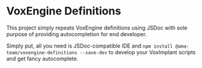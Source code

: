 # VoxEngine Definitions

This project simply repeats VoxEngine definitions using JSDoc with sole 
purpose of providing autocompletion for end developer.

Simply put, all you need is JSDoc-compatible IDE and 
`npm install @ama-team/voxengine-definitions --save-dev` to develop your 
VoxImplant scripts and get fancy autocomplete.